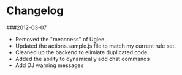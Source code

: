 # Changelog

###2012-03-07

* Removed the "meanness" of Uglee
* Updated the actions.sample.js file to match my current rule set.
* Cleaned up the backend to elimiate duplicated code.
* Added the ability to dynamically add chat commands
* Add DJ warning messages